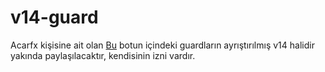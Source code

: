 # v14-guard

Acarfx kişisine ait olan [Bu](https://github.com/acarfx/v13-all-bots) botun içindeki guardların ayrıştırılmış v14 halidir yakında paylaşılacaktır, kendisinin izni vardır.
